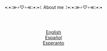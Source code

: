 <p align="center">•:•:≫∘♡∘≪:•:•☾About me☽•:•:≫∘♡∘≪:•:•</p>

<br><br>

<p align="center">
<a href="https://codeberg.org/Autumn64/Autumn64/src/branch/main/aboutme/en.md">English</a><br>
<a href="https://codeberg.org/Autumn64/Autumn64/src/branch/main/aboutme/es.md">Español</a><br>
<a href="https://codeberg.org/Autumn64/Autumn64/src/branch/main/aboutme/eo.md">Esperanto</a><br>
</p>
